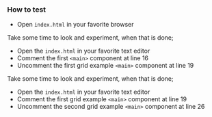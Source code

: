 ### How to test

- Open `index.html` in your favorite browser

Take some time to look and experiment, when that is done;

- Open the `index.html` in your favorite text editor
- Comment the first `<main>` component at line 16
- Uncomment the first grid example `<main>` component at line 19

Take some time to look and experiment, when that is done;

- Open the `index.html` in your favorite text editor
- Comment the first grid example `<main>` component at line 19
- Uncomment the second grid example `<main>` component at line 26
